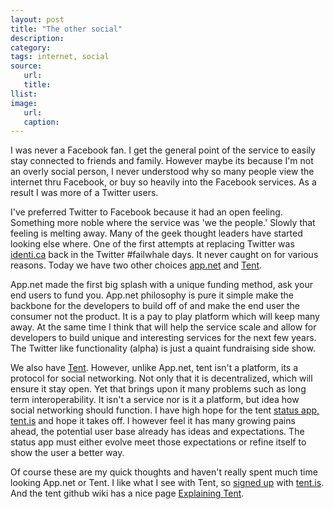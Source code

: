 ```yaml
---
layout: post
title: "The other social"
description:
category:
tags: internet, social
source:
   url:
   title:
llist:
image:
   url:
   caption:
---
```

I was never a Facebook fan. I get the general point of the service to easily stay connected to friends and family. However maybe its because I'm not an overly social person, I never understood why so many people view the internet thru Facebook, or buy so heavily into the Facebook services. As a result I was more of a Twitter users.

I've preferred Twitter to Facebook because it had an open feeling. Something more noble where the service was 'we the people.' Slowly that feeling is melting away. Many of the geek thought leaders have started looking else where. One of the first attempts at replacing Twitter was [identi.ca][1] back in the Twitter #failwhale days. It never caught on for various reasons. Today we have two other choices [app.net][2] and [Tent][3].

App.net made the first big splash with a unique funding method, ask your end users to fund you. App.net philosophy is pure it simple make the backbone for the developers to build off of and make the end user the consumer not the product. It is a pay to play platform which will keep many away. At the same time I think that will help the service scale and allow for developers to build unique and interesting services for the next few years. The Twitter like functionality (alpha) is just a quaint fundraising side show.

We also have [Tent][3]. However, unlike App.net, tent isn't a platform, its a protocol for social networking. Not only that it is decentralized, which will ensure it stay open. Yet that brings upon it many problems such as long term interoperability. It isn't a service nor is it a platform, but idea how social networking should function. I have high hope for the tent [status app, tent.is][4] and hope it takes off. I however feel it has many growing pains ahead, the potential user base already has ideas and expectations. The status app must either evolve meet those expectations or refine itself to show the user a better way.

Of course these are my quick thoughts and haven't really spent much time looking App.net or Tent. I like what I see with Tent, so [signed up][me] with [tent.is][4]. And the tent github wiki has a nice page [Explaining Tent][what].


[1]: https://en.wikipedia.org/wiki/Identi.ca
[2]: https://app.net
[3]: http://tent.io/
[4]: https://tent.is/
[me]: https://mitchejj.tent.is/
[what]: https://github.com/tent/tent.io/wiki/Explaining-Tent
